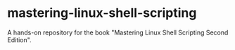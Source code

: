 # mastering-linux-shell-scripting
  A hands-on repository for the book "Mastering Linux Shell Scripting Second Edition". 
